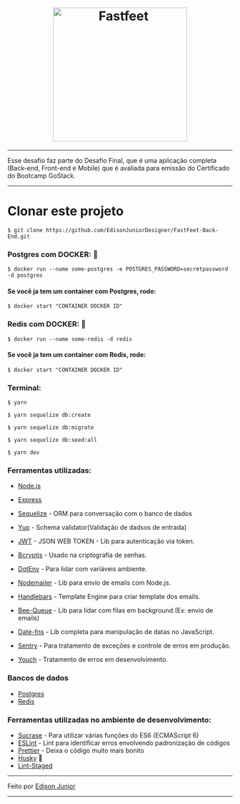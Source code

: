 <h1 align="center">
  <img alt="Fastfeet" title="Fastfeet" src="https://github.com/Rocketseat/bootcamp-gostack-desafio-03/blob/master/.github/logo.png" width="300px" />
</h1>

---

Esse desafio faz parte do Desafio Final, que é uma aplicação completa (Back-end, Front-end e Mobile) que é avaliada para emissão do Certificado do Bootcamp GoStack.

---

# Clonar este projeto

```
$ git clone https://github.com/EdisonJuniorDesigner/FastFeet-Back-End.git
```

### Postgres com DOCKER: 🐋

```
$ docker run --name some-postgres -e POSTGRES_PASSWORD=secretpassword -d postgres
```

#### Se você ja tem um container com Postgres, rode:

```
$ docker start "CONTAINER DOCKER ID"
```

### Redis com DOCKER: 🐋

```
$ docker run --name some-redis -d redis
```

#### Se você ja tem um container com Redis, rode:

```
$ docker start "CONTAINER DOCKER ID"
```

### Terminal:

```
$ yarn

$ yarn sequelize db:create

$ yarn sequelize db:migrate

$ yarn sequelize db:seed:all

$ yarn dev
```

### Ferramentas utilizadas:

- [Node.js](https://github.com/nodejs)
- [Express](https://github.com/expressjs/express)
- [Sequelize](https://github.com/sequelize/sequelize) - ORM para conversação com o banco de dados
- [Yup](https://github.com/jquense/yup) - Schema validator(Validação de dadsos de entrada)
- [JWT](https://www.npmjs.com/package/jsonwebtoken) - JSON WEB TOKEN - Lib para autenticação via token.
- [Bcryptjs](https://www.npmjs.com/package/bcrypt) - Usado na criptografia de senhas.
- [DotEnv](https://github.com/motdotla/dotenv) - Para lidar com variáveis ambiente.
- [Nodemailer](https://github.com/nodemailer/nodemailer) - Lib para envio de emails com Node.js.
- [Handlebars](https://handlebarsjs.com/) - Template Engine para criar template dos emails.
- [Bee-Queue](https://github.com/bee-queue/bee-queue) - Lib para lidar com filas em background.(Ex: envio de emails)
- [Date-fns](https://github.com/date-fns/date-fns) - Lib completa para manipulação de datas no JavaScript.

- [Sentry](https://sentry.io/) - Para tratamento de exceções e controle de erros em produção.
- [Youch](https://github.com/poppinss/youch) - Tratamento de erros em desenvolvimento.

### Bancos de dados
- [Postgres](https://github.com/postgres/postgres)
- [Redis](https://redis.io/)

### Ferramentas utilizadas no ambiente de desenvolvimento:
- [Sucrase](https://sucrase.io/) - Para utilizar várias funções do ES6 (ECMAScript 6)
- [ESLint](https://github.com/eslint/eslint) - Lint para identificar erros envolvendo padronização de códigos
- [Prettier](https://github.com/prettier/prettier) - Deixa o código muito mais bonito
- [Husky](https://github.com/typicode/husky) 🐶
- [Lint-Staged](https://github.com/okonet/lint-staged)


---

Feito por [Edison Junior](https://www.linkedin.com/in/edison-junior-438003187/)

---
